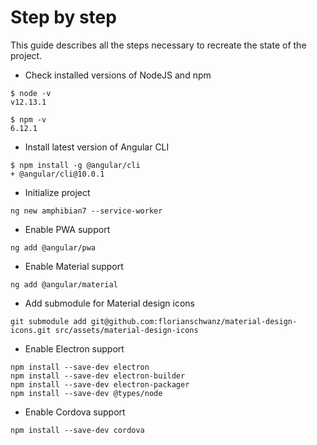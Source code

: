 # Step by step

This guide describes all the steps necessary to recreate the state of the project.

* Check installed versions of NodeJS and npm

```
$ node -v
v12.13.1
```
```
$ npm -v
6.12.1
```

* Install latest version of Angular CLI

```
$ npm install -g @angular/cli
+ @angular/cli@10.0.1
```

* Initialize project

```
ng new amphibian7 --service-worker
```

* Enable PWA support

```
ng add @angular/pwa
```

* Enable Material support

```
ng add @angular/material
```

* Add submodule for Material design icons

```
git submodule add git@github.com:florianschwanz/material-design-icons.git src/assets/material-design-icons
```

* Enable Electron support

```
npm install --save-dev electron
npm install --save-dev electron-builder
npm install --save-dev electron-packager
npm install --save-dev @types/node
```

* Enable Cordova support

```
npm install --save-dev cordova
```
